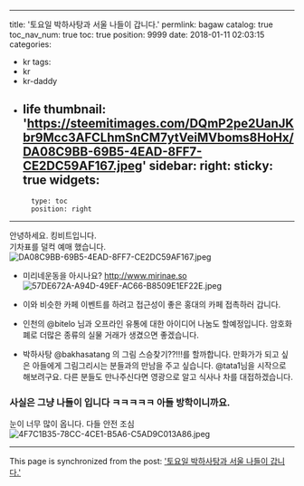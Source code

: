 
---
title: '토요일 박하사탕과 서울 나들이 갑니다.'
permlink: bagaw
catalog: true
toc_nav_num: true
toc: true
position: 9999
date: 2018-01-11 02:03:15
categories:
- kr
tags:
- kr
- kr-daddy
- life
thumbnail: 'https://steemitimages.com/DQmP2pe2UanJKbr9Mcc3AFCLhmSnCM7ytVeiMVboms8HoHx/DA08C9BB-69B5-4EAD-8FF7-CE2DC59AF167.jpeg'
sidebar:
    right:
        sticky: true
widgets:
    -
        type: toc
        position: right
---


안녕하세요. 킹비트입니다.  
기차표를 덜컥 예매 했습니다. 
![DA08C9BB-69B5-4EAD-8FF7-CE2DC59AF167.jpeg](https://steemitimages.com/DQmP2pe2UanJKbr9Mcc3AFCLhmSnCM7ytVeiMVboms8HoHx/DA08C9BB-69B5-4EAD-8FF7-CE2DC59AF167.jpeg)

- 미리네운동을 아시나요?
http://www.mirinae.so
![57DE672A-A94D-49EF-AC66-B8509E1EF22E.jpeg](https://steemitimages.com/DQmVRq9Vq5jpLNUjG8K3Pne5SipwVnKMuERfckKK6nZnk35/57DE672A-A94D-49EF-AC66-B8509E1EF22E.jpeg)
- 이와 비슷한 카페 이벤트를 하려고 접근성이 좋은 홍대의 카페 접촉하러 갑니다. 

- 인천의 @bitelo 님과 오프라인 유통에 대한 아이디어 나눔도 할예정입니다. 암호화폐로 더많은 종류의 실물 거래가 생겼으면 좋겠습니다. 

- 박하사탕 @bakhasatang 의 그림 스승찾기??!!!를 할까합니다. 
만화가가 되고 싶은 아들에게 그림그리시는 분들과의 만남을 주고 싶습니다.  @tata1님을 시작으로 해보려구요.  다른 분들도 만나주신다면 영광으로 알고 식사나 차를 대접하겠습니다. 

### 사실은 그냥 나들이 입니다 ㅋㅋㅋㅋㅋ 아들 방학이니까요. 

눈이 너무 많이 옵니다. 다들 안전 조심
![4F7C1B35-78CC-4CE1-B5A6-C5AD9C013A86.jpeg](https://steemitimages.com/DQmVMMAeAtCDFeZMrTgftPznSUAR8G45cyKDqBgBJ8Kkd6v/4F7C1B35-78CC-4CE1-B5A6-C5AD9C013A86.jpeg)

- - -

This page is synchronized from the post: ['토요일 박하사탕과 서울 나들이 갑니다.'](https://steemit.com/@kingbit/bagaw)
